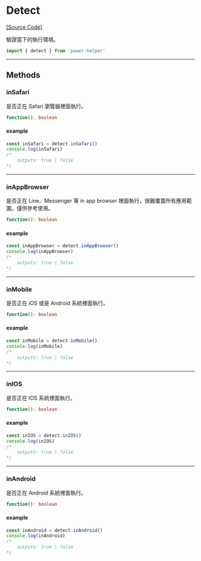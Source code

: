 # Detect

[[Source Code]](https://github.com/KHC-ZhiHao/PowerHelper/blob/master/lib/utils/detect.ts)

驗證當下的執行環境。

```ts
import { detect } from 'power-helper'
```

---

## Methods

### inSafari

是否正在 Safari 瀏覽器裡面執行。

```ts
function(): boolean
```

#### example

```ts
const inSafari = detect.inSafari()
console.log(inSafari)
/*
    outputs: true | false
*/
```

---

### inAppBrowser

是否正在 Line、Messenger 等 in app browser 裡面執行，很難覆蓋所有應用範圍，僅供參考使用。

```ts
function(): boolean
```

#### example

```ts
const inAppBrowser = detect.inAppBrowser()
console.log(inAppBrowser)
/*
    outputs: true | false
*/
```

---

### inMobile

是否正在 iOS 或是 Android 系統裡面執行。

```ts
function(): boolean
```

#### example

```ts
const inMobile = detect.inMobile()
console.log(inMobile)
/*
    outputs: true | false
*/
```

---

### inIOS

是否正在 iOS 系統裡面執行。

```ts
function(): boolean
```

#### example

```ts
const inIOS = detect.inIOS()
console.log(inIOS)
/*
    outputs: true | false
*/
```
---

### inAndroid

是否正在 Android 系統裡面執行。

```ts
function(): boolean
```

#### example

```ts
const inAndroid = detect.inAndroid()
console.log(inAndroid)
/*
    outputs: true | false
*/
```
